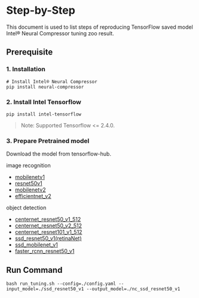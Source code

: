 Step-by-Step
============

This document is used to list steps of reproducing TensorFlow saved model Intel® Neural Compressor tuning zoo result.


## Prerequisite

### 1. Installation
```shell
# Install Intel® Neural Compressor
pip install neural-compressor
```
### 2. Install Intel Tensorflow
```shell
pip install intel-tensorflow
```
> Note: Supported Tensorflow <= 2.4.0.

### 3. Prepare Pretrained model
Download the model from tensorflow-hub.

image recognition
- [mobilenetv1](https://hub.tensorflow.google.cn/google/imagenet/mobilenet_v1_075_224/classification/5)
- [resnet50v1](https://hub.tensorflow.google.cn/tensorflow/resnet_50/classification/1)
- [mobilenetv2](https://hub.tensorflow.google.cn/google/imagenet/mobilenet_v2_035_224/classification/5)
- [efficientnet_v2](https://hub.tensorflow.google.cn/google/imagenet/efficientnet_v2_imagenet1k_b0/classification/2)

object detection
- [centernet_resnet50_v1_512](https://hub.tensorflow.google.cn/tensorflow/centernet/resnet50v1_fpn_512x512/1)
- [centernet_resnet50_v2_512](https://hub.tensorflow.google.cn/tensorflow/centernet/resnet50v2_512x512/1)
- [centernet_resnet101_v1_512](https://hub.tensorflow.google.cn/tensorflow/centernet/resnet101v1_fpn_512x512/1)
- [ssd_resnet50_v1(retinaNet)](https://hub.tensorflow.google.cn/tensorflow/retinanet/resnet50_v1_fpn_640x640/1)
- [ssd_mobilenet_v1](https://hub.tensorflow.google.cn/tensorflow/ssd_mobilenet_v1/fpn_640x640/1)
- [faster_rcnn_resnet50_v1](https://hub.tensorflow.google.cn/tensorflow/faster_rcnn/resnet50_v1_640x640/1)


## Run Command
  ```shell
  bash run_tuning.sh --config=./config.yaml --input_model=./ssd_resnet50_v1 --output_model=./nc_ssd_resnet50_v1
  ```
